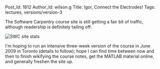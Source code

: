 Post_Id: 1812
Author_Id: wilson.g
Title: Igor, Connect the Electrodes!
Tags: lectures, versions/version-3

<p>The Software Carpentry course site is still getting a fair bit of traffic, although readership is definitely tailing off:</p>
<p><img src="{{root_path}}/files/2008/11/usage.png" alt="SWC site stats" /></p>
<p>I'm hoping to run an intensive three-week version of the course in June 2009 in Toronto (details to follow); hope I can find time between now and then to finish wikifying the course notes, get the MATLAB material online, and generally freshen the site up.</p>
